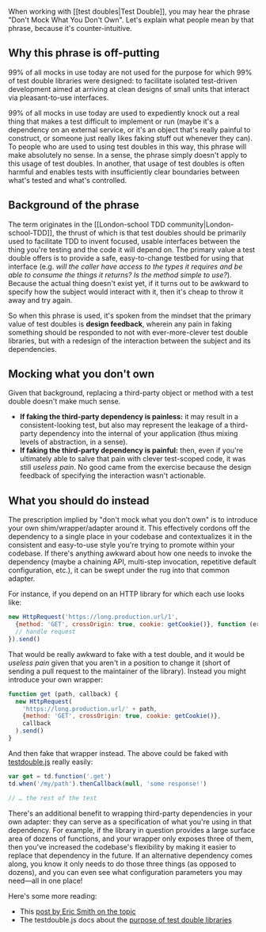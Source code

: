 When working with [[test doubles|Test Double]], you may hear the phrase "Don't Mock What You Don't Own". Let's explain what people mean by that phrase, because it's counter-intuitive.

## Why this phrase is off-putting

99% of all mocks in use today are not used for the purpose for which 99% of test double libraries were designed: to facilitate isolated test-driven development aimed at arriving at clean designs of small units that interact via pleasant-to-use interfaces.

99% of all mocks in use today are used to expediently knock out a real thing that makes a test difficult to implement or run (maybe it's a dependency on an external service, or it's an object that's really painful to construct, or someone just really likes faking stuff out whenever they can). To people who are used to using test doubles in this way, this phrase will make absolutely no sense. In a sense, the phrase simply doesn't apply to this usage of test doubles. In another, that usage of test doubles is often harmful and enables tests with insufficiently clear boundaries between what's tested and what's controlled.

## Background of the phrase

The term originates in the [[London-school TDD community|London-school-TDD]], the thrust of which is that test doubles should be primarily used to facilitate TDD to invent focused, usable interfaces between the thing you're testing and the code it will depend on. The primary value a test double offers is to provide a safe, easy-to-change testbed for using that interface (e.g. _will the caller have access to the types it requires and be able to consume the things it returns? Is the method simple to use?_). Because the actual thing doesn't exist yet, if it turns out to be awkward to specify how the subject would interact with it, then it's cheap to throw it away and try again.

So when this phrase is used, it's spoken from the mindset that the primary value of test doubles is **design feedback**, wherein any pain in faking something should be responded to not with ever-more-clever test double libraries, but with a redesign of the interaction between the subject and its dependencies. 

## Mocking what you don't own

Given that background, replacing a third-party object or method with a test double doesn't make much sense. 

* **If faking the third-party dependency is painless:** it may result in a consistent-looking test, but also may represent the leakage of a third-party dependency into the internal of your application (thus mixing levels of abstraction, in a sense).
* **If faking the third-party dependency is painful:** then, even if you're ultimately able to salve that pain with clever test-scoped code, it was still _useless pain_. No good came from the exercise because the design feedback of specifying the interaction wasn't actionable.

## What you should do instead

The prescription implied by "don't mock what you don't own" is to introduce your own shim/wrapper/adapter around it. This effectively cordons off the dependency to a single place in your codebase and contextualizes it in the consistent and easy-to-use style you're trying to promote within your codebase. If there's anything awkward about how one needs to invoke the dependency (maybe a chaining API, multi-step invocation, repetitive default configuration, etc.), it can be swept under the rug into that common adapter.

For instance, if you depend on an HTTP library for which each use looks like:

```js
new HttpRequest('https://long.production.url/1', 
  {method: 'GET', crossOrigin: true, cookie: getCookie()}, function (error, response) {
  // handle request
}).send()
```

That would be really awkward to fake with a test double, and it would be _useless pain_ given that you aren't in a position to change it (short of sending a pull request to the maintainer of the library). Instead you might introduce your own wrapper:

``` js
function get (path, callback) {
  new HttpRequest(
    'https://long.production.url/' + path, 
    {method: 'GET', crossOrigin: true, cookie: getCookie()}, 
    callback
  ).send()
}
```

And then fake that wrapper instead. The above could be faked with [testdouble.js](https://github.com/testdouble/testdouble.js) really easily:

``` js
var get = td.function('.get')
td.when('/my/path').thenCallback(null, 'some response!')

// … the rest of the test
```

There's an additional benefit to wrapping third-party dependencies in your own adapter: they can serve as a specification of what you're using in that dependency. For example, if the library in question provides a large surface area of dozens of functions, and your wrapper only exposes three of them, then you've increased the codebase's flexibility by making it easier to replace that dependency in the future. If an alternative dependency comes along, you know it only needs to do those three things (as opposed to dozens), and you can even see what configuration parameters you may need—all in one place!

Here's some more reading:

* This [post by Eric Smith on the topic](https://8thlight.com/blog/eric-smith/2011/10/27/thats-not-yours.html)
* The testdouble.js docs about the [purpose of test double libraries](https://github.com/testdouble/testdouble.js/blob/master/docs/2-howto-purpose.md)